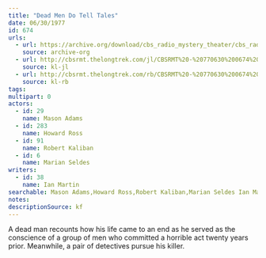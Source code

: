 ```yaml
---
title: "Dead Men Do Tell Tales"
date: 06/30/1977
id: 674
urls: 
  - url: https://archive.org/download/cbs_radio_mystery_theater/cbs_radio_mystery_theater-0651-0700.zip/cbs_radio_mystery_theater-0651-0700%2Fcbsrmt_0674_dead_men_do_tell_tales.mp3
    source: archive-org
  - url: http://cbsrmt.thelongtrek.com/jl/CBSRMT%20-%20770630%200674%20Dead%20Men%20Do%20Tell%20Tales_jl.mp3
    source: kl-jl
  - url: http://cbsrmt.thelongtrek.com/rb/CBSRMT%20-%20770630%200674%20Dead%20Men%20Do%20Tell%20Tales_WLNH-FM_rb.mp3
    source: kl-rb
tags: 
multipart: 0
actors:  
  - id: 29
    name: Mason Adams  
  - id: 283
    name: Howard Ross  
  - id: 91
    name: Robert Kaliban  
  - id: 6
    name: Marian Seldes
writers:  
  - id: 38
    name: Ian Martin
searchable: Mason Adams,Howard Ross,Robert Kaliban,Marian Seldes Ian Martin
notes: 
descriptionSource: kf
---
```

A dead man recounts how his life came to an end as he served as the conscience of a group of men who committed a horrible act twenty years prior. Meanwhile, a pair of detectives pursue his killer.